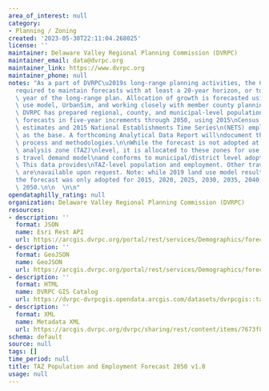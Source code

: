 ```yaml
---
area_of_interest: null
category:
- Planning / Zoning
created: '2023-05-30T22:11:04.268025'
license: ''
maintainer: Delaware Valley Regional Planning Commission (DVRPC)
maintainer_email: data@dvrpc.org
maintainer_link: https://www.dvrpc.org
maintainer_phone: null
notes: "As a part of DVRPC\u2019s long-range planning activities, the Commission is\n\
  required to maintain forecasts with at least a 20-year horizon, or to the\nhorizon\
  \ year of the long-range plan. Allocation of growth is forecasted using\na land\
  \ use model, UrbanSim, and working closely with member county planning\nstaffs.\
  \ DVRPC has prepared regional, county, and municipal-level population\nand employment\
  \ forecasts in five-year increments through 2050, using 2015\nCensus population\
  \ estimates and 2015 National Establishments Time Series\n(NETS) employment data\
  \ as the base. A forthcoming Analytical Data Report will\ndocument the forecasting\
  \ process and methodologies.\n\nWhile the forecast is not adopted at the transportation\
  \ analysis zone (TAZ)\nlevel, it is allocated to these zones for use in DVRPC\u2019\
  s travel demand model\nand conforms to municipal/district level adopted totals.\
  \ This data provides\nTAZ-level population and employment. Other travel model attributes\
  \ are\navailable upon request. Note: while 2019 land use model results are provided,\n\
  the forecast was only adopted for 2015, 2020, 2025, 2030, 2035, 2040, 2045,\nand\
  \ 2050.\n\n  \n\n"
opendataphilly_rating: null
organization: Delaware Valley Regional Planning Commission (DVRPC)
resources:
- description: ''
  format: JSON
  name: Esri Rest API
  url: https://arcgis.dvrpc.org/portal/rest/services/Demographics/forecast_2015to2050_taz/FeatureServer/0
- description: ''
  format: GeoJSON
  name: GeoJSON
  url: https://arcgis.dvrpc.org/portal/rest/services/Demographics/forecast_2015to2050_taz/FeatureServer/0/query?where=1=1&outsr=4326&outfields=*&f=geojson
- description: ''
  format: HTML
  name: DVRPC GIS Catalog
  url: https://dvrpc-dvrpcgis.opendata.arcgis.com/datasets/dvrpcgis::taz-population-and-employment-forecast-2050-v1-0
- description: ''
  format: XML
  name: Metadata XML
  url: https://arcgis.dvrpc.org/dvrpc/sharing/rest/content/items/7673f8cbcf80401fa673bdc25edc012d/info/metadata/metadata.xml?format=default
schema: default
source: null
tags: []
time_period: null
title: TAZ Population and Employment Forecast 2050 v1.0
usage: null
---
```

